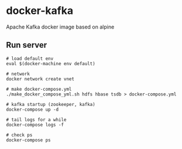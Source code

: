 # docker-kafka

Apache Kafka docker image based on alpine

## Run server

```
# load default env
eval $(docker-machine env default)

# network 
docker network create vnet

# make docker-compose.yml 
./make_docker_compose_yml.sh hdfs hbase tsdb > docker-compose.yml

# kafka startup (zookeeper, kafka)
docker-compose up -d

# tail logs for a while
docker-compose logs -f

# check ps
docker-compose ps



```